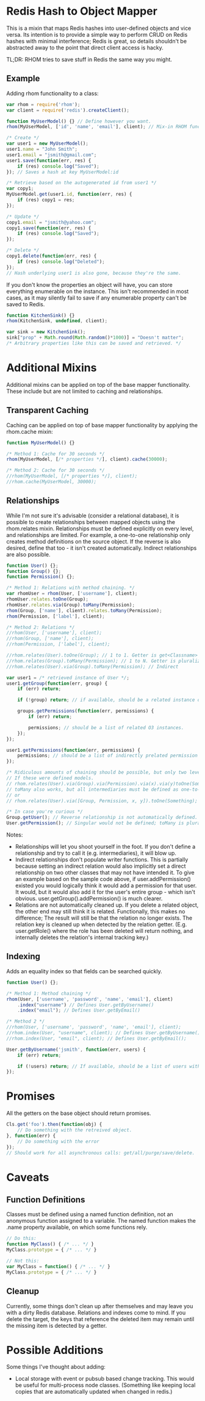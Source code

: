 Redis Hash to Object Mapper
============================

This is a mixin that maps Redis hashes into user-defined objects and vice versa. Its intention is to provide a simple way to perform CRUD on Redis hashes with minimal interference; Redis is great, so details shouldn't be abstracted away to the point that direct client access is hacky.

TL;DR: RHOM tries to save stuff in Redis the same way you might.

Example
--------

Adding rhom functionality to a class:

```javascript
var rhom = require('rhom');
var client = require('redis').createClient();

function MyUserModel() {} // Define however you want.
rhom(MyUserModel, ['id', 'name', 'email'], client); // Mix-in RHOM functionality

/* Create */
var user1 = new MyUserModel();
user1.name = "John Smith";
user1.email = "jsmith@gmail.com";
user1.save(function(err, res) {
	if (res) console.log("Saved");
}); // Saves a hash at key MyUserModel:id

/* Retrieve based on the autogenerated id from user1 */
var copy1;
MyUserModel.get(user1.id, function(err, res) {
	if (res) copy1 = res;
});

/* Update */
copy1.email = "jsmith@yahoo.com";
copy1.save(function(err, res) {
	if (res) console.log("Saved");
});

/* Delete */
copy1.delete(function(err, res) {
	if (res) console.log("Deleted");
});
// Hash underlying user1 is also gone, because they're the same.
```

If you don't know the properties an object will have, you can store everything enumerable on the instance. This isn't recommended in most cases, as it may silently fail to save if any enumerable property can't be saved to Redis.

```javascript
function KitchenSink() {}
rhom(KitchenSink, undefined, client);

var sink = new KitchenSink();
sink["prop" + Math.round(Math.random()*1000)] = "Doesn't matter";
/* Arbitrary properties like this can be saved and retrieved. */
```

Additional Mixins
=================

Additional mixins can be applied on top of the base mapper functionality. These include but are not limited to caching and relationships.

Transparent Caching
-------------------

Caching can be applied on top of base mapper functionality by applying the rhom.cache mixin:

```javascript
function MyUserModel() {}

/* Method 1: Cache for 30 seconds */
rhom(MyUserModel, [/* properties */], client).cache(30000);

/* Method 2: Cache for 30 seconds */
//rhom(MyUserModel, [/* properties */], client);
//rhom.cache(MyUserModel, 30000);
```

Relationships
-------------

While I'm not sure it's advisable (consider a relational database), it is possible to create relationships between mapped objects using the rhom.relates mixin. Relationships must be defined explicitly on every level, and relationships are limited. For example, a one-to-one relationship only creates method definitions on the source object. If the reverse is also desired, define that too - it isn't created automatically. Indirect relationships are also possible.

```javascript
function User() {};
function Group() {};
function Permission() {};

/* Method 1: Relations with method chaining. */
var rhomUser = rhom(User, ['username'], client);
rhomUser.relates.toOne(Group);
rhomUser.relates.via(Group).toMany(Permission);
rhom(Group, ['name'], client).relates.toMany(Permission);
rhom(Permission, ['label'], client);

/* Method 2: Relations */
//rhom(User, ['username'], client);
//rhom(Group, ['name'], client);
//rhom(Permission, ['label'], client);

//rhom.relates(User).toOne(Group); // 1 to 1. Getter is get<Classname>
//rhom.relates(Group).toMany(Permission); // 1 to N. Getter is pluralized get<Classnames>.
//rhom.relates(User).via(Group).toMany(Permission); // Indirect

var user1 = /* retrieved instance of User */;
user1.getGroup(function(err, group) {
	if (err) return;

	if (!group) return; // if available, should be a related instance of group

	groups.getPermissions(function(err, permissions) {
		if (err) return;

		permissions; // should be a list of related O3 instances. 
	});
});

user1.getPermissions(function(err, permissions) {
	permissions; // should be a list of indirectly prelated permission instances.
});

/* Ridiculous amounts of chaining should be possible, but only two levels is tested. */
// If these were defined models.
// rhom.relates(User).via(Group).via(Permission).via(x).via(y)toOne(Something);
// toMany also works, but all intermediaries must be defined as one-to-one.
// or
// rhom.relates(User).via([Group, Permission, x, y]).toOne(Something); // Same thing.

/* In case you're curious */
Group.getUser(); // Reverse relationship is not automatically defined.
User.getPermission(); // Singular would not be defined; toMany is pluralized.
```

Notes:
 * Relationships will let you shoot yourself in the foot. If you don't define a relationship and try to call it (e.g. intermediaries), it will blow up.
 * Indirect relationships don't populate writer functions. This is partially because setting an indirect relation would also implicitly set a direct relationship on two other classes that may not have intended it. To give an example based on the sample code above, if user.addPermission() existed you would logically think it would add a permission for that user. It would, but it would also add it for the user's entire group - which isn't obvious. user.getGroup().addPermission() is much clearer.
 * Relations are not automatically cleaned up. If you delete a related object, the other end may still think it is related. Functionally, this makes no difference; The result will still be that the relation no longer exists. The relation key is cleaned up when detected by the relation getter. (E.g. user.getRole() where the role has been deleted will return nothing, and internally deletes the relation's internal tracking key.)


Indexing
--------

Adds an equality index so that fields can be searched quickly.

```javascript
function User() {};

/* Method 1: Method chaining */
rhom(User, ['username', 'password', 'name', 'email'], client)
	.index("username") // Defines User.getByUsername()
	.index("email"); // Defines User.getByEmail()

/* Method 2 */
//rhom(User, ['username', 'password', 'name', 'email'], client);
//rhom.index(User, "username", client); // Defines User.getByUsername();
//rhom.index(User, "email", client); // Defines User.getByEmail();

User.getByUsername('jsmith', function(err, users) {
	if (err) return;

	if (!users) return; // If available, should be a list of users with the given username.
});
```

Promises
========

All the getters on the base object should return promises.

```javascript
Cls.get('foo').then(function(obj) {
	// Do something with the retreived object.
}, function(err) {
	// Do something with the error	
});
// Should work for all asynchronous calls: get/all/purge/save/delete.
```

Caveats
=======

Function Definitions
--------------------

Classes must be defined using a named function definition, not an anonymous function assigned to a variable. The named function makes the .name property available, on which some functions rely.

```javascript
// Do this:
function MyClass() { /* ... */ }
MyClass.prototype = { /* ... */ }

// Not this:
var MyClass = function() { /* ... */ }
MyClass.prototype = { /* ... */ }
```

Cleanup
-------

Currently, some things don't clean up after themselves and may leave you with a dirty Redis database. Relations and indexes come to mind. If you delete the target, the keys that reference the deleted item may remain until the missing item is detected by a getter.

Possible Additions 
==================

Some things I've thought about adding:
 * Local storage with event or pubsub based change tracking. This would be useful for multi-process node classes. (Something like keeping local copies that are automatically updated when changed in redis.)
